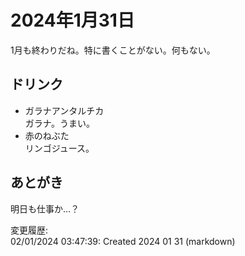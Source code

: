 # 2024年1月31日

1月も終わりだね。特に書くことがない。何もない。

## ドリンク

- ガラナアンタルチカ  
ガラナ。うまい。
- 赤のねぶた  
リンゴジュース。

## あとがき

明日も仕事か…？

変更履歴:  
02/01/2024 03:47:39: Created 2024 01 31 (markdown)  
